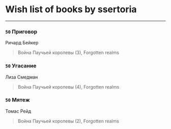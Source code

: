 # Wish list of books by ssertoria
---

### `50` Приговор
Ричард Бейкер
> Война Паучьей королевы (3), Forgotten realms

### `50` Угасание
Лиза Смедман
> Война Паучьей королевы (4), Forgotten realms

### `50` Мятеж
Томас Рейд
> Война Паучьей королевы (2), Forgotten realms

